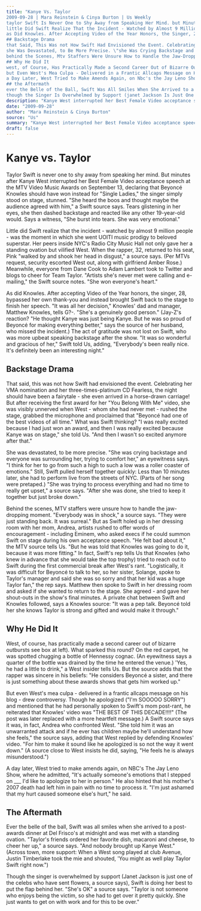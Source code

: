 ```yaml
---
title: "Kanye Vs. Taylor
2009-09-28 | Mara Reinstein & Cinya Burton | Us Weekly
taylor Swift Is Never One to Shy Away from Speaking Her Mind. but Minutes After Kanye West Interrupted Her Best Female Video Acceptance Speech at the Mtv Video Music Awards on September 13, Declaring That Beyoncé Knowles Should Have Won Instead For \"single Ladies,\" the Singer Simply Stood on Stage, Stunned. \"she Heard the Boos and Thought Maybe the Audience Agreed With Him,\" a Swift Source Says. Tears Glistening in Her Eyes, She Then Dashed Backstage and Reacted Like Any Other 19-Year-Old Would. Says a Witness, \"she Burst Into Tears. She Was Very Emotional.\"
little Did Swift Realize That the Incident - Watched by Almost 9 Million People - Was the Moment in Which She Went Uoiti Music Prodigy to Beloved Superstar. Her Peers Inside Nyc's Radio City Music Hall not Only Gave Her a Standing Ovation but Vilified West. When the Rapper, 32, Returned to His Seat, Pink \"walked by and Shook Her Head in Disgust,\" a Source Says. (per Mtvs Request, Security Escorted West Out, Along With Girlfriend Amber Rose.) Meanwhile, Everyone from Dane Cook to Adam Lambert Took to Twitter and Blogs to Cheer For Team Taylor. \"artists She's Never Met Were Calling and E-Mailing,\" the Swift Source Notes. \"she Won Everyone's Heart.\"
as Did Knowles. After Accepting Video of the Year Honors, the Singer, 28, Bypassed Her Own Thank-You and Instead Brought Swift Back to the Stage to Finish Her Speech. \"it Was All Her Decision,\" Knowles' Dad and Manager, Matthew Knowles, Tells G?-. \"she's a Genuinely Good Person.\" (jay-Z's Reaction? \"he Thought Kanye Was Just Being Kanye. but He Was So Proud of Beyoncé For Making Everything Better,\" Says the Source of Her Husband, Who Missed the Incident.) the Act of Gratitude Was not Lost on Swift, Who Was More Upbeat Speaking Backstage After the Show. \"it Was So Wonderful and Gracious of Her,\" Swift Told Us, Adding, \"everybody's Been Really Nice. It's Definitely Been an Interesting Night.\"
## Backstage Drama
that Said, This Was not How Swift Had Envisioned the Event. Celebrating Her Vma Nomination and Her Three-Times-Platinum Cd Fearless, the Night Should Have Been a Fairytale - She Even Arrived in a Horse-Drawn Carriage! but After Receiving the First Award For Her \"you Belong With Me\" Video, She Was Visibly Unnerved When West - Whom She Had Never Met - Rushed the Stage, Grabbed the Microphone and Proclaimed That \"beyoncé Had One of the Best Videos of All Time.\" What Was Swift Thinking? \"i Was Really Excited Because I Had Just Won an Award, and Then I Was Really Excited Because Kanye Was on Stage,\" She Told Us. \"and Then I Wasn't So Excited Anymore After That.\"
she Was Devastated, to Be More Precise. \"she Was Crying Backstage and Everyone Was Surrounding Her, Trying to Comfort Her,\" an Eyewitness Says. \"i Think For Her to Go from Such a High to Such a Low Was a Roller Coaster of Emotions.\" Still, Swift Pulled Herself Together Quickly: Less Than 10 Minutes Later, She Had to Perform Live from the Streets of Nyc. (parts of Her Song Were Pretaped.) \"she Was Trying to Process Everything and Had No Time to Really Get Upset,\" a Source Says. \"after She Was Done, She Tried to Keep It Together but Just Broke Down.\"
behind the Scenes, Mtv Staffers Were Unsure How to Handle the Jaw-Dropping Moment. \"everybody Was in Shock,\" a Source Says. \"they Were Just Standing Back. It Was Surreal.\" but as Swift Holed Up in Her Dressing Room With Her Mom, Andrea, Artists Rushed to Offer Words of Encouragement - Including Eminem, Who Asked Execs If He Could Summon Swift on Stage During His Own Acceptance Speech. \"he Felt Bad About It,\" the Mtv Source Tells Us. \"but He Was Told That Knowles Was Going to Do It, Because It Was More Fitting.\" in Fact, Swift's Rep Tells Us That Knowles (who Knew in Advance That She Would Take the Top Trophy) Tried to Reach Out to Swift During the First Commercial Break After West's Rant. \"logistically, It Was Difficult For Beyoncé to Talk to Her, So Her Sister, Solange, Spoke to Taylor's Manager and Said She Was So Sorry and That Her Kid Was a Huge Taylor Fan,\" the Rep Says. Matthew Then Spoke to Swift in Her Dressing Room and Asked If She Wanted to Return to the Stage. She Agreed - and Gave Her Shout-Outs in the Show's Final Minutes. a Private Chat Between Swift and Knowles Followed, Says a Knowles Source: \"it Was a Pep Talk. Beyoncé Told Her She Knows Taylor Is Strong and Gifted and Would Make It Through.\"
## Why He Did It
west, of Course, Has Practically Made a Second Career Out of Bizarre Outbursts See Box at Left). What Sparked This Round? on the Red Carpet, He Was Spotted Chugging a Bottle of Hennessy Cognac. (an Eyewitness Says a Quarter of the Bottle Was Drained by the Time He Entered the Venue.) 'yes, He Had a Little to Drink,\" a West Insider Tells Us. but the Source Adds That the Rapper Was Sincere in His Beliefs: \"he Considers Beyoncé a Sister, and There Is Just Something About These Awards Shows That Gets Him Worked Up.\"
but Even West's Mea Culpa - Delivered in a Frantic Allcaps Message on His Blog - Drew Controversy. Though He Apologized (\"i'm Sooooo Sorry\") and Mentioned That He Had Personally Spoken to Swift's Mom Post-Rant, He Reiterated That Knowles' Video Was \"the Best of This Decade!!!!\" (the Post Was Later Replaced With a More Heartfelt Message.) a Swift Source Says It Was, in Fact, Andrea Who Confronted West. \"she Told Him It Was an Unwarranted Attack and If He Ever Has Children Maybe He'll Understand How She Feels,\" the Source Says, Adding That West Replied by Defending Knowles' Video. \"for Him to Make It Sound Like He Apologized Is So not the Way It Went Down.\" (a Source Close to West Insists He Did, Saying, \"he Feels He Is Always Misunderstood.\")
a Day Later, West Tried to Make Amends Again, on Nbc's the Jay Leno Show, Where He Admitted, \"it's Actually Someone's Emotions That I Stepped on     I'd Like to Apologize to Her in Person.\" He Also Hinted That His Mother's 2007 Death Had Left Him in Pain With No Time to Process It. \"i'm Just Ashamed That My Hurt Caused Someone Else's Hurt,\" He Said.
## the Aftermath
ever the Belle of the Ball, Swift Was All Smiles When She Arrived to a Post-Awards Dinner at Del Frisco's at Midnight and Was Met With a Standing Ovation. \"taylor's Friends Ordered Her Favorite Dish, Macaroni and Cheese, to Cheer Her Up,\" a Source Says. \"and Nobody Brought Up Kanye West.\" (across Town, More Support: When a West Song Played at Club Avenue, Justin Timberlake Took the Mie and Shouted, 'you Might as Well Play Taylor Swift Right Now.\")
though the Singer Is Overwhelmed by Support (janet Jackson Is Just One of the Celebs Who Have Sent Flowers, a Source Says), Swift Is Doing Her Best to Put the Flap Behind Her. \"she's Ok\" a Source Says. \"taylor Is not Someone Who Enjoys Being the Victim, So She Had to Get Over It Pretty Quickly. She Just Wants to Get on With Work and For This to Be Over.\""
description: "Kanye West interrupted her Best Female Video acceptance speech at the MTV Video Music Awards on September 13. \"She heard the boos and thought maybe the audience agreed with him,\" a Swift source says. ..."
date: "2009-09-28"
author: "Mara Reinstein & Cinya Burton"
source: "Us"
summary: "Kanye West interrupted her Best Female Video acceptance speech at the MTV Video Music Awards on September 13. \"She heard the boos and thought maybe the audience agreed with him,\" a Swift source says. She then dashed backstage and reacted like any other 19-year-old would. The incident was watched by almost 9 million people."
draft: false
---
```


# Kanye vs. Taylor

Taylor Swift is never one to shy away from speaking her mind. But minutes after Kanye West interrupted her Best Female Video acceptance speech at the MTV Video Music Awards on September 13, declaring that Beyoncé Knowles should have won instead for "Single Ladies," the singer simply stood on stage, stunned. "She heard the boos and thought maybe the audience agreed with him," a Swift source says. Tears glistening in her eyes, she then dashed backstage and reacted like any other 19-year-old would. Says a witness, "She burst into tears. She was very emotional."

Little did Swift realize that the incident - watched by almost 9 million people - was the moment in which she went UOITI music prodigy to beloved superstar. Her peers inside NYC's Radio City Music Hall not only gave her a standing ovation but vilified West. When the rapper, 32, returned to his seat, Pink "walked by and shook her head in disgust," a source says. (Per MTVs request, security escorted West out, along with girlfriend Amber Rose.) Meanwhile, everyone from Dane Cook to Adam Lambert took to Twitter and blogs to cheer for Team Taylor. "Artists she's never met were calling and e-mailing," the Swift source notes. "She won everyone's heart."

As did Knowles. After accepting Video of the Year honors, the singer, 28, bypassed her own thank-you and instead brought Swift back to the stage to finish her speech. "It was all her decision," Knowles' dad and manager, Matthew Knowles, tells G?-. "She's a genuinely good person." (Jay-Z's reaction? "He thought Kanye was just being Kanye. But he was so proud of Beyoncé for making everything better," says the source of her husband, who missed the incident.) The act of gratitude was not lost on Swift, who was more upbeat speaking backstage after the show. "It was so wonderful and gracious of her," Swift told Us, adding, "Everybody's been really nice. It's definitely been an interesting night."

## Backstage Drama

That said, this was not how Swift had envisioned the event. Celebrating her VMA nomination and her three-times-platinum CD Fearless, the night should have been a fairytale - she even arrived in a horse-drawn carriage! But after receiving the first award for her "You Belong With Me" video, she was visibly unnerved when West - whom she had never met - rushed the stage, grabbed the microphone and proclaimed that "Beyoncé had one of the best videos of all time." What was Swift thinking? "I was really excited because I had just won an award, and then I was really excited because Kanye was on stage," she told Us. "And then I wasn't so excited anymore after that."

She was devastated, to be more precise. "She was crying backstage and everyone was surrounding her, trying to comfort her," an eyewitness says. "I think for her to go from such a high to such a low was a roller coaster of emotions." Still, Swift pulled herself together quickly: Less than 10 minutes later, she had to perform live from the streets of NYC. (Parts of her song were pretaped.) "She was trying to process everything and had no time to really get upset," a source says. "After she was done, she tried to keep it together but just broke down."

Behind the scenes, MTV staffers were unsure how to handle the jaw-dropping moment. "Everybody was in shock," a source says. "They were just standing back. It was surreal." But as Swift holed up in her dressing room with her mom, Andrea, artists rushed to offer words of encouragement - including Eminem, who asked execs if he could summon Swift on stage during his own acceptance speech. "He felt bad about it," the MTV source tells Us. "But he was told that Knowles was going to do it, because it was more fitting." In fact, Swift's rep tells Us that Knowles (who knew in advance that she would take the top trophy) tried to reach out to Swift during the first commercial break after West's rant. "Logistically, it was difficult for Beyoncé to talk to her, so her sister, Solange, spoke to Taylor's manager and said she was so sorry and that her kid was a huge Taylor fan," the rep says. Matthew then spoke to Swift in her dressing room and asked if she wanted to return to the stage. She agreed - and gave her shout-outs in the show's final minutes. A private chat between Swift and Knowles followed, says a Knowles source: "It was a pep talk. Beyoncé told her she knows Taylor is strong and gifted and would make it through."

## Why He Did It

West, of course, has practically made a second career out of bizarre outbursts see box at left). What sparked this round? On the red carpet, he was spotted chugging a bottle of Hennessy cognac. (An eyewitness says a quarter of the bottle was drained by the time he entered the venue.) 'Yes, he had a little to drink," a West insider tells Us. But the source adds that the rapper was sincere in his beliefs: "He considers Beyoncé a sister, and there is just something about these awards shows that gets him worked up."

But even West's mea culpa - delivered in a frantic allcaps message on his blog - drew controversy. Though he apologized ("I'm SOOOOO SORRY") and mentioned that he had personally spoken to Swift's mom post-rant, he reiterated that Knowles' video was "THE BEST OF THIS DECADE!!!!" (The post was later replaced with a more heartfelt message.) A Swift source says it was, in fact, Andrea who confronted West. "She told him it was an unwarranted attack and if he ever has children maybe he'll understand how she feels," the source says, adding that West replied by defending Knowles' video. "For him to make it sound like he apologized is so not the way it went down." (A source close to West insists he did, saying, "He feels he is always misunderstood.")

A day later, West tried to make amends again, on NBC's The Jay Leno Show, where he admitted, "It's actually someone's emotions that I stepped on ___ I'd like to apologize to her in person." He also hinted that his mother's 2007 death had left him in pain with no time to process it. "I'm just ashamed that my hurt caused someone else's hurt," he said.

## The Aftermath

Ever the belle of the ball, Swift was all smiles when she arrived to a post-awards dinner at Del Frisco's at midnight and was met with a standing ovation. "Taylor's friends ordered her favorite dish, macaroni and cheese, to cheer her up," a source says. "And nobody brought up Kanye West." (Across town, more support: When a West song played at club Avenue, Justin Timberlake took the mie and shouted, 'You might as well play Taylor Swift right now.")

Though the singer is overwhelmed by support (Janet Jackson is just one of the celebs who have sent flowers, a source says), Swift is doing her best to put the flap behind her. "She's OK" a source says. "Taylor is not someone who enjoys being the victim, so she had to get over it pretty quickly. She just wants to get on with work and for this to be over."
